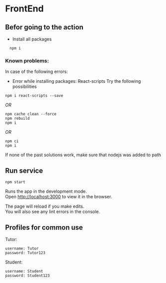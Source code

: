# FrontEnd

## Befor going to the action

- Install all packages
```
  npm i
```
### Known problems:

In case of the following errors:

- Error while installing packages: React-scripts
Try the following possibilities
```
npm i react-scripts --save
```
*OR*
```
npm cache clean --force
npm rebuild
npm i
```
*OR*
```
npm ci
npm i
```

If none of the past solutions work, make sure that nodejs was added to path

## Run service

```
npm start
```

Runs the app in the development mode.\
Open [http://localhost:3000](http://localhost:3000) to view it in the browser.

The page will reload if you make edits.\
You will also see any lint errors in the console.
## Profiles for common use

Tutor:
```
username: Tutor
password: Tutor123
```

Student:
```
username: Student
password: Student123
```